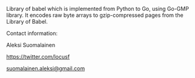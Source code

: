 Library of babel which is implemented from Python to Go, using Go-GMP library.
It encodes raw byte arrays to gzip-compressed pages from the Library of Babel.

Contact information:

Aleksi Suomalainen

https://twitter.com/locusf

suomalainen.aleksi@gmail.com
